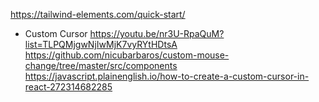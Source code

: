https://tailwind-elements.com/quick-start/

- Custom Cursor
  https://youtu.be/nr3U-RpaQuM?list=TLPQMjgwNjIwMjK7vyRYtHDtsA
  https://github.com/nicubarbaros/custom-mouse-change/tree/master/src/components
  https://javascript.plainenglish.io/how-to-create-a-custom-cursor-in-react-272314682285
